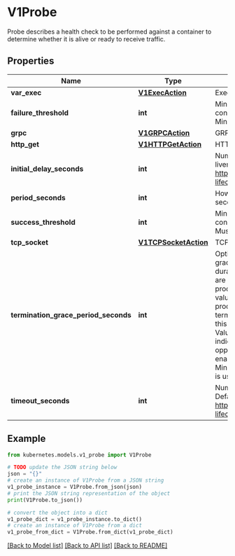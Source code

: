 # V1Probe

Probe describes a health check to be performed against a container to determine whether it is alive or ready to receive traffic.

## Properties

Name | Type | Description | Notes
------------ | ------------- | ------------- | -------------
**var_exec** | [**V1ExecAction**](V1ExecAction.md) | Exec specifies a command to execute in the container. | [optional] 
**failure_threshold** | **int** | Minimum consecutive failures for the probe to be considered failed after having succeeded. Defaults to 3. Minimum value is 1. | [optional] 
**grpc** | [**V1GRPCAction**](V1GRPCAction.md) | GRPC specifies a GRPC HealthCheckRequest. | [optional] 
**http_get** | [**V1HTTPGetAction**](V1HTTPGetAction.md) | HTTPGet specifies an HTTP GET request to perform. | [optional] 
**initial_delay_seconds** | **int** | Number of seconds after the container has started before liveness probes are initiated. More info: https://kubernetes.io/docs/concepts/workloads/pods/pod-lifecycle#container-probes | [optional] 
**period_seconds** | **int** | How often (in seconds) to perform the probe. Default to 10 seconds. Minimum value is 1. | [optional] 
**success_threshold** | **int** | Minimum consecutive successes for the probe to be considered successful after having failed. Defaults to 1. Must be 1 for liveness and startup. Minimum value is 1. | [optional] 
**tcp_socket** | [**V1TCPSocketAction**](V1TCPSocketAction.md) | TCPSocket specifies a connection to a TCP port. | [optional] 
**termination_grace_period_seconds** | **int** | Optional duration in seconds the pod needs to terminate gracefully upon probe failure. The grace period is the duration in seconds after the processes running in the pod are sent a termination signal and the time when the processes are forcibly halted with a kill signal. Set this value longer than the expected cleanup time for your process. If this value is nil, the pod&#39;s terminationGracePeriodSeconds will be used. Otherwise, this value overrides the value provided by the pod spec. Value must be non-negative integer. The value zero indicates stop immediately via the kill signal (no opportunity to shut down). This is a beta field and requires enabling ProbeTerminationGracePeriod feature gate. Minimum value is 1. spec.terminationGracePeriodSeconds is used if unset. | [optional] 
**timeout_seconds** | **int** | Number of seconds after which the probe times out. Defaults to 1 second. Minimum value is 1. More info: https://kubernetes.io/docs/concepts/workloads/pods/pod-lifecycle#container-probes | [optional] 

## Example

```python
from kubernetes.models.v1_probe import V1Probe

# TODO update the JSON string below
json = "{}"
# create an instance of V1Probe from a JSON string
v1_probe_instance = V1Probe.from_json(json)
# print the JSON string representation of the object
print(V1Probe.to_json())

# convert the object into a dict
v1_probe_dict = v1_probe_instance.to_dict()
# create an instance of V1Probe from a dict
v1_probe_from_dict = V1Probe.from_dict(v1_probe_dict)
```
[[Back to Model list]](../README.md#documentation-for-models) [[Back to API list]](../README.md#documentation-for-api-endpoints) [[Back to README]](../README.md)


